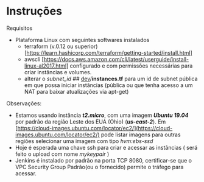 # Instruções

Requisitos
- Plataforma Linux com seguintes softwares instalados
	-  terraform (v.0.12 ou superior)[https://learn.hashicorp.com/terraform/getting-started/install.html]
	- awscli [https://docs.aws.amazon.com/cli/latest/userguide/install-linux-al2017.html] configurado e com permissões necessárias para criar instâncias e volumes. 
	- alterar o *subnet_id* ## [dev](https://github.com/rodmed/aws-terraform-jenkins/tree/master/dev)/**instances.tf** para um id de subnet  pública em que possa iniciar instâncias (pública ou que tenha acesso a um NAT para baixar atualizações via apt-get)

Observações: 
 - Estamos usando instância ***t2.micro***,  com uma imagem ***Ubuntu 19.04*** por padrão da região Leste dos EUA (Ohio) (***us-east-2***).
   Em [https://cloud-images.ubuntu.com/locator/ec2/](https://cloud-images.ubuntu.com/locator/ec2/) pode listar imagens para outras regiões selecionar uma imagem com tipo  *hvm:ebs-ssd* 
 - Hoje é esperada uma chave ssh para criar e acessar as instâncias ( será feito o upload com nome *mykeypair*  )
 - Jenkins é instalado por padrão na porta TCP 8080, certificar-se que o VPC Security Group Padrão(ou o fornecido) permite o tráfego para acessar.

